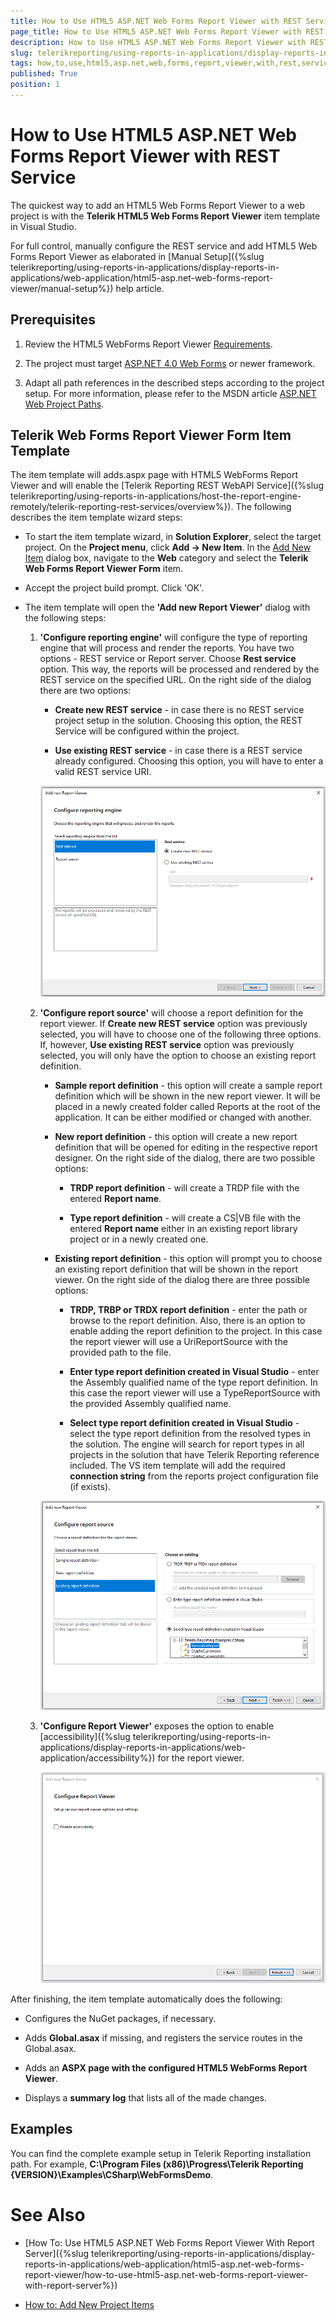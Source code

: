 ```yaml
---
title: How to Use HTML5 ASP.NET Web Forms Report Viewer with REST Service
page_title: How to Use HTML5 ASP.NET Web Forms Report Viewer with REST Service 
description: How to Use HTML5 ASP.NET Web Forms Report Viewer with REST Service
slug: telerikreporting/using-reports-in-applications/display-reports-in-applications/web-application/html5-asp.net-web-forms-report-viewer/how-to-use-html5-asp.net-web-forms-report-viewer-with-rest-service
tags: how,to,use,html5,asp.net,web,forms,report,viewer,with,rest,service
published: True
position: 1
---
```


# How to Use HTML5 ASP.NET Web Forms Report Viewer with REST Service

The quickest way to add an HTML5 Web Forms Report Viewer to a web project is with the __Telerik HTML5 Web Forms Report Viewer__ item template in Visual Studio. 

For full control, manually configure the REST service and add HTML5 Web Forms Report Viewer as elaborated in [Manual Setup]({%slug telerikreporting/using-reports-in-applications/display-reports-in-applications/web-application/html5-asp.net-web-forms-report-viewer/manual-setup%}) help article. 

## Prerequisites

1. Review the HTML5 WebForms Report Viewer [Requirements](#requirements). 

1. The project must target [ASP.NET 4.0 Web Forms](https://dotnet.microsoft.com/apps/aspnet/web-forms) or newer framework. 

1. Adapt all path references in the described steps according to the project setup. For more information, please refer to the MSDN article [ASP.NET Web Project Paths](https://docs.microsoft.com/en-us/previous-versions/ms178116(v=vs.140)). 

## Telerik Web Forms Report Viewer Form Item Template

The item template will adds.aspx page with HTML5 WebForms Report Viewer and will enable the [Telerik Reporting REST WebAPI Service]({%slug telerikreporting/using-reports-in-applications/host-the-report-engine-remotely/telerik-reporting-rest-services/overview%}). The following describes the item template wizard steps: 

* To start the item template wizard, in __Solution Explorer__, select the target project. On the __Project menu__, click __Add -> New Item__. In the [Add New Item](https://msdn.microsoft.com/en-us/library/w0572c5b%28v=vs.100%29.aspx) dialog box, navigate to the __Web__ category and select the __Telerik Web Forms Report Viewer Form__ item. 

* Accept the project build prompt. Click 'OK'. 

* The item template will open the __'Add new Report Viewer'__ dialog with the following steps: 

   1. __'Configure reporting engine'__ will configure the type of reporting engine that will process and render the reports. You have two options - REST service or Report server. Choose __Rest service__ option. This way, the reports will be processed and rendered by the REST service on the specified URL. On the right side of the dialog there are two options: 

      + __Create new REST service__ - in case there is no REST service project setup in the solution. Choosing this option, the REST Service will be configured within the project. 

      + __Use existing REST service__ - in case there is a REST service already configured. Choosing this option, you will have to enter a valid REST service URI. 

      ![item-template-reporting-engine-rest](images/item-template-reporting-engine-rest.png)

   1. __'Configure report source'__ will choose a report definition for the report viewer. If __Create new REST service__ option was previously selected, you will have to choose one of the following three options. If, however, __Use existing REST service__ option was previously selected, you will only have the option to choose an existing report definition. 

      + __Sample report definition__ - this option will create a sample report definition which will be shown in the new report viewer. It will be placed in a newly created folder called Reports at the root of the application. It can be either modified or changed with another. 

      + __New report definition__ - this option will create a new report definition that will be opened for editing in the respective report designer. On the right side of the dialog, there are two possible options: 

        + __TRDP report definition__ - will create a TRDP file with the entered __Report name__. 

        + __Type report definition__ - will create a CS|VB file with the entered __Report name__ either in an existing report library project or in a newly created one. 

      + __Existing report definition__ - this option will prompt you to choose an existing report definition that will be shown in the report viewer. On the right side of the dialog there are three possible options: 

        + __TRDP, TRBP or TRDX report definition__ - enter the path or browse to the report definition. Also, there is an option to enable adding the report definition to the project. In this case the report viewer will use a UriReportSource with the provided path to the file. 

        + __Enter type report definition created in Visual Studio__ - enter the Assembly qualified name of the type report definition. In this case the report viewer will use a TypeReportSource with the provided Assembly qualified name. 

        + __Select type report definition created in Visual Studio__ - select the type report definition from the resolved types in the solution. The engine will search for report types in all projects in the solution that have Telerik Reporting reference included. The VS item template will add the required __connection string__ from the reports project configuration file (if exists). 

      ![item-template-report-source-rest](images/item-template-report-source-rest.png)

   1. __'Configure Report Viewer'__ exposes the option to enable [accessibility]({%slug telerikreporting/using-reports-in-applications/display-reports-in-applications/web-application/accessibility%}) for the report viewer. 

      ![Item Template Accessibility](images/item-template-accessibility.png)

After finishing, the item template automatically does the following: 

* Configures the NuGet packages, if necessary. 

* Adds __Global.asax__ if missing, and registers the service routes in the Global.asax. 

* Adds an __ASPX page with the configured HTML5 WebForms Report Viewer__. 

* Displays a __summary log__ that lists all of the made changes. 

## Examples

You can find the complete example setup in Telerik Reporting installation path. For example, __C:\Program Files (x86)\Progress\Telerik Reporting {VERSION}\Examples\CSharp\WebFormsDemo__. 

# See Also

* [How To: Use HTML5 ASP.NET Web Forms Report Viewer With Report Server]({%slug telerikreporting/using-reports-in-applications/display-reports-in-applications/web-application/html5-asp.net-web-forms-report-viewer/how-to-use-html5-asp.net-web-forms-report-viewer-with-report-server%})

* [How to: Add New Project Items](https://docs.microsoft.com/en-us/previous-versions/visualstudio/visual-studio-2010/w0572c5b(v=vs.100))
